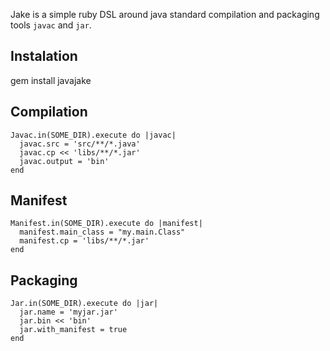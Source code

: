 Jake is a simple ruby DSL around java standard compilation and packaging tools
`javac` and `jar`.

Instalation
-----------

   gem install javajake

Compilation
-----------

    Javac.in(SOME_DIR).execute do |javac|
      javac.src = 'src/**/*.java'
      javac.cp << 'libs/**/*.jar'
      javac.output = 'bin'
    end

Manifest
--------

    Manifest.in(SOME_DIR).execute do |manifest|
      manifest.main_class = "my.main.Class"
      manifest.cp = 'libs/**/*.jar'
    end

Packaging
---------

    Jar.in(SOME_DIR).execute do |jar|
      jar.name = 'myjar.jar'
      jar.bin << 'bin'
      jar.with_manifest = true
    end
